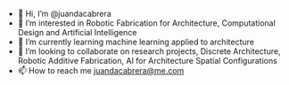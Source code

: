 - 👋 Hi, I’m @juandacabrera
- 👀 I’m interested in Robotic Fabrication for Architecture, Computational Design and Artificial Intelligence
- 🌱 I’m currently learning machine learning applied to architecture
- 💞️ I’m looking to collaborate on research projects, Discrete Architecture, Robotic Additive Fabrication, AI for Architecture Spatial Configurations
- 📫 How to reach me juandacabrera@me.com

<!---
juandacabrera/juandacabrera is a ✨ special ✨ repository because its `README.md` (this file) appears on your GitHub profile.
You can click the Preview link to take a look at your changes.
--->
